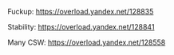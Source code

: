 Fuckup: https://overload.yandex.net/128835

Stability:  https://overload.yandex.net/128841

Many CSW: https://overload.yandex.net/128558
